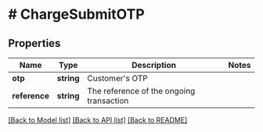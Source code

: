 # # ChargeSubmitOTP

## Properties

Name | Type | Description | Notes
------------ | ------------- | ------------- | -------------
**otp** | **string** | Customer&#39;s OTP |
**reference** | **string** | The reference of the ongoing transaction |

[[Back to Model list]](../../README.md#models) [[Back to API list]](../../README.md#endpoints) [[Back to README]](../../README.md)
